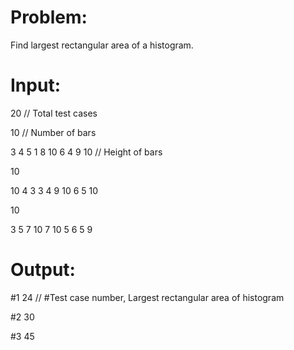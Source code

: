 # Problem:
Find largest rectangular area of a histogram.



# Input:

20    // Total test cases

10    // Number of bars

3 4 5 1 8 10 6 4 9 10   // Height of bars

10

10 4 3 3 4 9 10 6 5 10

10

3 5 7 10 7 10 5 6 5 9



# Output:
#1 24   // #Test case number, Largest rectangular area of histogram

#2 30

#3 45
